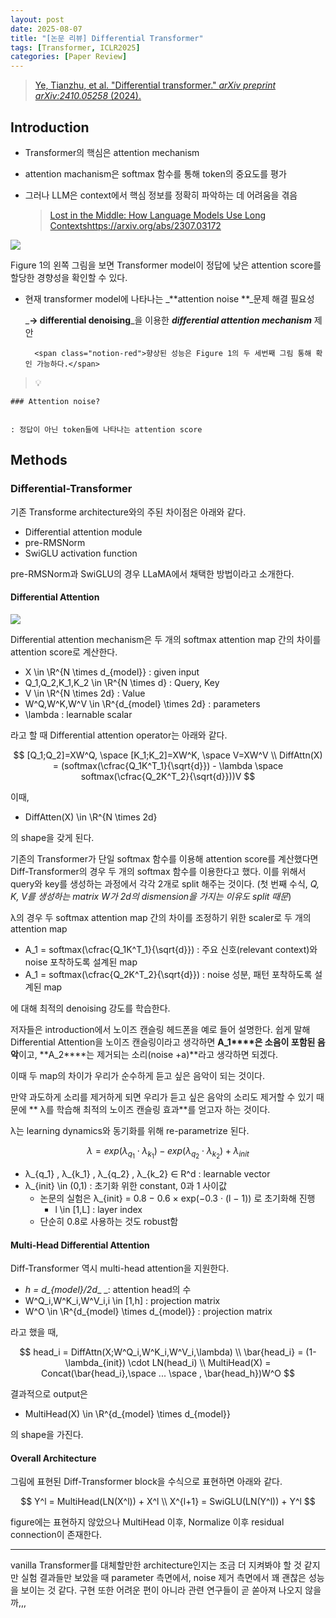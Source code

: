 ```yaml
---
layout: post
date: 2025-08-07
title: "[논문 리뷰] Differential Transformer"
tags: [Transformer, ICLR2025]
categories: [Paper Review]
---
```


> [Ye, Tianzhu, et al. "Differential transformer." ](https://arxiv.org/abs/2410.05258)[_arXiv preprint arXiv:2410.05258_](https://arxiv.org/abs/2410.05258)[ (2024).](https://arxiv.org/abs/2410.05258)



## Introduction

- Transformer의 핵심은 attention mechanism
- attention machanism은 softmax 함수를 통해 token의 중요도를 평가
- 그러나 LLM은 context에서 핵심 정보를 정확히 파악하는 데 어려움을 겪음

	> [Lost in the Middle: How Language Models Use Long Contextshttps://arxiv.org/abs/2307.03172](https://arxiv.org/abs/2307.03172)


![](https://prod-files-secure.s3.us-west-2.amazonaws.com/542b861c-36a8-4051-84e5-8804b6728dba/9083ea56-691a-4752-ae26-47f403431ac8/image.png?X-Amz-Algorithm=AWS4-HMAC-SHA256&X-Amz-Content-Sha256=UNSIGNED-PAYLOAD&X-Amz-Credential=ASIAZI2LB4663O2PMZUN%2F20251012%2Fus-west-2%2Fs3%2Faws4_request&X-Amz-Date=20251012T140108Z&X-Amz-Expires=3600&X-Amz-Security-Token=IQoJb3JpZ2luX2VjEIX%2F%2F%2F%2F%2F%2F%2F%2F%2F%2FwEaCXVzLXdlc3QtMiJHMEUCIQC7rquJZteAw7ZsPwZFDhGTnT%2FtCw%2FSDjfPdCBnVFGcCwIgO%2Buv2JYQA1YvCvKu9aDhtl1eeQa2Yz1MFT7jhU7608Qq%2FwMILRAAGgw2Mzc0MjMxODM4MDUiDDPOIV4PIhH0tOkE9yrcA0CLnUbsJr4Y6aTGl2RCcsM1rJEA%2BwQIHWEzpQpHrkUjo3y66WGk163vbWXNDE%2FiYYAnpaDCtFtp5GDWOxm4sWq0rYXmyNdkLjUbCJGNdw4w92t0r2pZHdpfylRBYgik%2FFM4NqPWprwGbC05nC7H3XK7zjV1NZqZ1H0ZxZkMgHWO0AvwE0k8xWrkhodqytd2ImZ3%2BJTBero%2FmLfIj9IT7hIp41eKqGGs6tBaNwkKE6LN9uTqwunK4vBJ%2FdZUVxZ5vjlsrJ3sC0objlAjulF8nKj0kb9BNiMJPeRlSQ7c4vD%2BihwXgTox%2FiDGMrMesPlqcGFZE%2FqexNehVGwT4acWpN2q6Qzo%2BBMuTDfG%2BZsp4RCh8uH0MHuw81sJREDMc%2Bw0PlL%2BSFlPlB35JNb6%2BBEMBIv0HK7uneorv0na%2FO%2FaKd6IHeDrRLu2lU2eqTT3IY1KH8jX9GSnWc0Zeyom5SmYpShuMXjYrfSECmw%2BmkM4u%2F2Qj9tFoNNNHla2129cnqGS4A2SrZsc3ZyM5Bmi%2BmuaHxM6OLGm9gz%2Fc89uKuj8vSPxrOTgrGLfVUWZluNnIe7sENi7SLDLujHbof5eQEPNapx9ahMqZSjpn2q0iX7XJIGahIZyzkncTvFOIRx%2FMLi5rscGOqUB0EPajx5Jg5tKEzd2hofoWx3JVcmG1CHVNdCdbQcCQMRRzmfvxUJZU57MfmtGV0COYpGnR3TSTlVqrShQI5ZmnBWHYHy%2BT9tckVSVORJZa8yQaH6heDJ9BZ3v847GmOkLZRp2WuTqBtj9KatBkB%2FnQRtswTPfCoMuNsxa4ZC67v7Oomvb1ZBvW%2BUSURHjhiXS3PbzOV6Ij9w6IHD%2F4Ee7LSzfOjBs&X-Amz-Signature=54f2f301efd30dc43b811f8db56b92db6286917f0731d8d8fb17e578dec75ebf&X-Amz-SignedHeaders=host&x-amz-checksum-mode=ENABLED&x-id=GetObject)


Figure 1의 왼쪽 그림을 보면 Transformer model이 정답에 낮은 attention score를 할당한 경향성을 확인할 수 있다.

- 현재 transformer model에 나타나는 _**attention noise **_문제 해결 필요성

	_**→ differential denoising**_을 이용한 _**differential attention mechanism**_ 제안


		<span class="notion-red">향상된 성능은 Figure 1의 두 세번째 그림 통해 확인 가능하다.</span>


> 💡 


	### Attention noise?


	: 정답이 아닌 token들에 나타나는 attention score



## Methods



### Differential-Transformer


기존 Transforme architecture와의 주된 차이점은 아래와 같다.

- Differential attention module
- pre-RMSNorm
- SwiGLU activation function

pre-RMSNorm과 SwiGLU의 경우 LLaMA에서 채택한 방법이라고 소개한다.



#### Differential Attention


![](https://prod-files-secure.s3.us-west-2.amazonaws.com/542b861c-36a8-4051-84e5-8804b6728dba/116d70b2-1963-4810-9167-f4c7d8a06e8f/image.png?X-Amz-Algorithm=AWS4-HMAC-SHA256&X-Amz-Content-Sha256=UNSIGNED-PAYLOAD&X-Amz-Credential=ASIAZI2LB4663O2PMZUN%2F20251012%2Fus-west-2%2Fs3%2Faws4_request&X-Amz-Date=20251012T140108Z&X-Amz-Expires=3600&X-Amz-Security-Token=IQoJb3JpZ2luX2VjEIX%2F%2F%2F%2F%2F%2F%2F%2F%2F%2FwEaCXVzLXdlc3QtMiJHMEUCIQC7rquJZteAw7ZsPwZFDhGTnT%2FtCw%2FSDjfPdCBnVFGcCwIgO%2Buv2JYQA1YvCvKu9aDhtl1eeQa2Yz1MFT7jhU7608Qq%2FwMILRAAGgw2Mzc0MjMxODM4MDUiDDPOIV4PIhH0tOkE9yrcA0CLnUbsJr4Y6aTGl2RCcsM1rJEA%2BwQIHWEzpQpHrkUjo3y66WGk163vbWXNDE%2FiYYAnpaDCtFtp5GDWOxm4sWq0rYXmyNdkLjUbCJGNdw4w92t0r2pZHdpfylRBYgik%2FFM4NqPWprwGbC05nC7H3XK7zjV1NZqZ1H0ZxZkMgHWO0AvwE0k8xWrkhodqytd2ImZ3%2BJTBero%2FmLfIj9IT7hIp41eKqGGs6tBaNwkKE6LN9uTqwunK4vBJ%2FdZUVxZ5vjlsrJ3sC0objlAjulF8nKj0kb9BNiMJPeRlSQ7c4vD%2BihwXgTox%2FiDGMrMesPlqcGFZE%2FqexNehVGwT4acWpN2q6Qzo%2BBMuTDfG%2BZsp4RCh8uH0MHuw81sJREDMc%2Bw0PlL%2BSFlPlB35JNb6%2BBEMBIv0HK7uneorv0na%2FO%2FaKd6IHeDrRLu2lU2eqTT3IY1KH8jX9GSnWc0Zeyom5SmYpShuMXjYrfSECmw%2BmkM4u%2F2Qj9tFoNNNHla2129cnqGS4A2SrZsc3ZyM5Bmi%2BmuaHxM6OLGm9gz%2Fc89uKuj8vSPxrOTgrGLfVUWZluNnIe7sENi7SLDLujHbof5eQEPNapx9ahMqZSjpn2q0iX7XJIGahIZyzkncTvFOIRx%2FMLi5rscGOqUB0EPajx5Jg5tKEzd2hofoWx3JVcmG1CHVNdCdbQcCQMRRzmfvxUJZU57MfmtGV0COYpGnR3TSTlVqrShQI5ZmnBWHYHy%2BT9tckVSVORJZa8yQaH6heDJ9BZ3v847GmOkLZRp2WuTqBtj9KatBkB%2FnQRtswTPfCoMuNsxa4ZC67v7Oomvb1ZBvW%2BUSURHjhiXS3PbzOV6Ij9w6IHD%2F4Ee7LSzfOjBs&X-Amz-Signature=9b99e237767b2e63992e4f52ef651cc37e271b4ddb2eb77a538485a1488bfb18&X-Amz-SignedHeaders=host&x-amz-checksum-mode=ENABLED&x-id=GetObject)


Differential attention mechanism은 두 개의 softmax attention map 간의 차이를 attention score로 계산한다.

- X \in \R^{N \times d\_{model}} : given input
- Q\_1,Q\_2,K\_1,K\_2 \in \R^{N \times d} : Query, Key
- V \in \R^{N \times 2d} : Value
- W^Q,W^K,W^V \in \R^{d\_{model} \times 2d} : parameters
- \lambda : learnable scalar

라고 할 때 Differential attention operator는 아래와 같다.


$$
[Q_1;Q_2]=XW^Q, \space [K_1;K_2]=XW^K, \space V=XW^V \\
DiffAttn(X) = (softmax(\cfrac{Q_1K^T_1}{\sqrt{d}}) - \lambda \space softmax(\cfrac{Q_2K^T_2}{\sqrt{d}}))V
$$


이때,

- DiffAtten(X) \in \R^{N \times 2d}

의 shape을 갖게 된다.


기존의 Transformer가 단일 softmax 함수를 이용해 attention score를 계산했다면 Diff-Transformer의 경우 두 개의 softmax 함수를 이용한다고 했다. 이를 위해서 query와 key를 생성하는 과정에서 각각 2개로 split 해주는 것이다. <span class="notion-red">(첫 번째 수식, </span><span class="notion-red">_Q, K, V를 생성하는 matrix W가 2d의 dismension을 가지는 이유도 split 때문_</span><span class="notion-red">)</span>


 λ의 경우 두 softmax attention map 간의 차이를 조정하기 위한 scaler로 두 개의 attention map

- A\_1 = softmax(\cfrac{Q\_1K^T\_1}{\sqrt{d}}) : 주요 신호(relevant context)와 noise 포착하도록 설계된 map
- A\_1 = softmax(\cfrac{Q\_2K^T\_2}{\sqrt{d}}) : noise 성분, 패턴 포착하도록 설계된 map 

에 대해 최적의 denoising 강도를 학습한다.


저자들은 introduction에서 노이즈 캔슬링 헤드폰을 예로 들어 설명한다. 쉽게 말해 Differential Attention을 노이즈 캔슬링이라고 생각하면 **A\_1****은 소음이 포함된 음악**이고, **A\_2****는 제거되는 소리(noise +a)**라고 생각하면 되겠다. 


이때 두 map의 차이가 우리가 순수하게 듣고 싶은 음악이 되는 것이다. 


만약 과도하게 소리를 제거하게 되면 우리가 듣고 싶은 음악의 소리도 제거할 수 있기 때문에 ** λ를 학습해 최적의 노이즈 캔슬링 효과**를 얻고자 하는 것이다.


λ는 learning dynamics와 동기화를 위해 re-parametrize 된다.


$$
\lambda = exp(\lambda_{q_1} \cdot \lambda_{k_1}) - exp(\lambda_{q_2} \cdot \lambda_{k_2}) + \lambda_{init}
$$

- λ\_{q\_1} , λ\_{k\_1} , λ\_{q\_2} , λ\_{k\_2} ∈ R^d : learnable vector
- λ\_{init} \in (0,1) : 초기화 위한 constant, 0과 1 사이값
	- 논문의 실험은 λ\_{init} = 0.8 − 0.6 × exp(−0.3 · (l − 1)) 로 초기화해 진행
		- l \in [1,L] : layer index
	- 단순히 0.8로 사용하는 것도 robust함


#### **Multi-Head Differential Attention**


Diff-Transformer 역시 multi-head attention을 지원한다.

- _h = d\_{model}/2d__ _: attention head의 수
- W^Q\_i,W^K\_i,W^V\_i,i \in [1,h] : projection matrix
- W^O \in \R^{d\_{model} \times d\_{model}} : projection matrix

라고 했을 때,


$$
head_i = DiffAttn(X;W^Q_i,W^K_i,W^V_i,\lambda) \\
\bar{head_i} = (1-\lambda_{init}) \cdot LN(head_i) \\
MultiHead(X) = Concat(\bar{head_i},\space ... \space , \bar{head_h})W^O
$$


결과적으로 output은

- MultiHead(X) \in \R^{d\_{model} \times d\_{model}}

의 shape을 가진다.



#### Overall Architecture


그림에 표현된 Diff-Transformer block을 수식으로 표현하면 아래와 같다.


$$
Y^l = MultiHead(LN(X^l)) + X^l \\
X^{l+1} = SwiGLU(LN(Y^l)) + Y^l
$$


figure에는 표현하지 않았으나 MultiHead 이후, Normalize 이후 residual connection이 존재한다.


---


vanilla Transformer를 대체할만한 architecture인지는 조금 더 지켜봐야 할 것 같지만 실험 결과들만 보았을 때 parameter 측면에서, noise 제거 측면에서 꽤 괜찮은 성능을 보이는 것 같다. 구현 또한 어려운 편이 아니라 관련 연구들이 곧 쏟아져 나오지 않을까,,,

